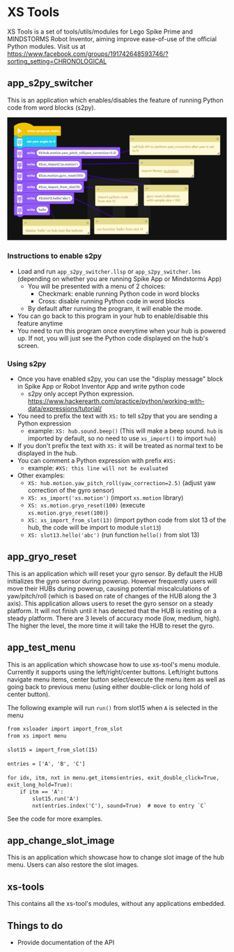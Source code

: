 # XS Tools
XS Tools is a set of tools/utils/modules for Lego Spike Prime and MINDSTORMS Robot Inventor, aiming improve ease-of-use of the official Python modules. Visit us at https://www.facebook.com/groups/191742648593746/?sorting_setting=CHRONOLOGICAL

## app_s2py_switcher
This is an application which enables/disables the feature of running Python code from word blocks (s2py). 

![s2py](images/s2py_1.png)

### Instructions to enable s2py
- Load and run `app_s2py_switcher.llsp` or `app_s2py_switcher.lms` (depending on whether you are running Spike App or Mindstorms App)
  - You will be presented with a menu of 2 choices:
    - Checkmark: enable running Python code in word blocks
    - Cross: disable running Python code in word blocks
  - By default after running the program, it will enable the mode. 
- You can go back to this program in your hub to enable/disable this feature anytime
- You need to run this program once everytime when your hub is powered up. If not, you will just see the Python code displayed on the hub's screen.

### Using s2py
- Once you have enabled s2py, you can use the "display message" block in Spike App or Robot Inventor App and write python code
  - s2py only accept Python expression. https://www.hackerearth.com/practice/python/working-with-data/expressions/tutorial/
- You need to prefix the text with `XS:` to tell s2py that you are sending a Python expression
  - example: `XS: hub.sound.beep()` (This will make a beep sound. `hub` is imported by default, so no need to use `xs_import()` to import `hub`)
- If you don't prefix the text with `XS:` it will be treated as normal text to be displayed in the hub.
- You can comment a Python expression with prefix `#XS:`
  - example: `#XS: this line will not be evaluated`
- Other examples:
  - `XS: hub.motion.yaw_pitch_roll(yaw_correction=2.5)` (adjust yaw correction of the gyro sensor)
  - `XS: xs_import('xs.motion')` (import `xs.motion` library)
  - `XS: xs.motion.gryo_reset(100)` (execute `xs.motion.gryo_reset(100)`)
  - `XS: xs_import_from_slot(13)` (import python code from slot 13 of the hub, the code will be import to module `slot13`)
  - `XS: slot13.hello('abc')` (run function `hello()` from slot 13)

## app_gryo_reset
This is an application which will reset your gyro sensor. By default the HUB initializes the gyro sensor during powerup. However frequently users will move their HUBs during powerup, causing potential miscalculations of yaw/pitch/roll (which is based on rate of changes of the HUB along the 3 axis). This application allows users to reset the gyro sensor on a steady platform. It will not finish until it has detected that the HUB is resting on a steady platform. There are 3 levels of accuracy mode (low, medium, high). The higher the level, the more time it will take the HUB to reset the gyro.

## app_test_menu
This is an application which showcase how to use xs-tool's menu module. Currently it supports using the left/right/center buttons. Left/right buttons navigate menu items, center button select/execute the menu item as well as going back to previous menu (using either double-click or long hold of center button). 

The following example will run `run()` from slot15 when `A` is selected in the menu
```python3
from xsloader import import_from_slot
from xs import menu

slot15 = import_from_slot(15)

entries = ['A', 'B', 'C']

for idx, itm, nxt in menu.get_items(entries, exit_double_click=True, exit_long_hold=True):
    if itm == 'A':
        slot15.run('A')
        nxt(entries.index('C'), sound=True)  # move to entry `C`
```
See the code for more examples.

## app_change_slot_image
This is an application which showcase how to change slot image of the hub menu. Users can also restore the slot images.

## xs-tools
This contains all the xs-tool's modules, without any applications embedded. 

## Things to do
- Provide documentation of the API
